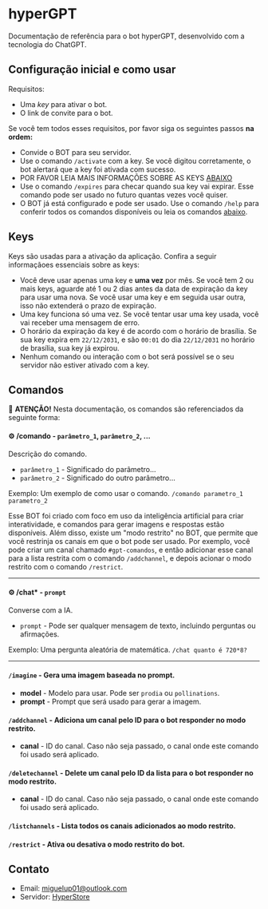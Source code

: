 # hyperGPT

Documentação de referência para o bot hyperGPT, desenvolvido com a tecnologia do ChatGPT.

## Configuração inicial e como usar

Requisitos:

- Uma *key* para ativar o bot.
- O link de convite para o bot.

Se você tem todos esses requisitos, por favor siga os seguintes passos **na ordem:**

- Convide o BOT para seu servidor.
- Use o comando `/activate` com a key. Se você digitou corretamente, o bot alertará que a key foi ativada com sucesso.
- POR FAVOR LEIA MAIS INFORMAÇÕES SOBRE AS KEYS [ABAIXO](#keys)
- Use o comando `/expires` para checar quando sua key vai expirar. Esse comando pode ser usado no futuro quantas vezes você quiser.
- O BOT já está configurado e pode ser usado. Use o comando `/help` para conferir todos os comandos disponíveis ou leia os comandos [abaixo](#comandos).

## Keys

Keys são usadas para a ativação da aplicação. Confira a seguir informaçãoes essenciais sobre as keys:

- Você deve usar apenas uma key e **uma vez** por mês. Se você tem 2 ou mais keys, aguarde até 1 ou 2 dias antes da data de expiração da key para usar uma nova. Se você usar uma key e em seguida usar outra, isso não extenderá o prazo de expiração.
- Uma key funciona só uma vez. Se você tentar usar uma key usada, você vai receber uma mensagem de erro.
- O horário da expiração da key é de acordo com o horário de brasília. Se sua key expira em `22/12/2031`, e são `00:01` do dia `22/12/2031` no horário de brasília, sua key já expirou.
- Nenhum comando ou interação com o bot será possível se o seu servidor não estiver ativado com a key.

## Comandos

🚩 **ATENÇÃO!**
Nesta documentação, os comandos são referenciados da seguinte forma:

#### ⚙️ **/comando** - `parâmetro_1`, `parâmetro_2`, ...
Descrição do comando.

- `parâmetro_1` - Significado do parâmetro...
- `parâmetro_2` - Significado do outro parâmetro...

Exemplo:
Um exemplo de como usar o comando.
`/comando parametro_1 parametro_2`

Esse BOT foi criado com foco em uso da inteligência artificial para criar interatividade, e comandos para gerar imagens e respostas estão disponíveis. Além disso, existe um "modo restrito" no BOT, que permite que você restrinja os canais em que o bot pode ser usado. Por exemplo, você pode criar um canal chamado `#gpt-comandos`, e então adicionar esse canal para a lista restrita com o comando `/addchannel`, e depois acionar o modo restrito com o comando `/restrict`.

---

#### ⚙️ /chat* - `prompt` 
Converse com a IA.

- `prompt` - Pode ser qualquer mensagem de texto, incluindo perguntas ou afirmações.

Exemplo:
Uma pergunta aleatória de matemática.
`/chat quanto é 720*8?`

---

#### `/imagine` - Gera uma imagem baseada no prompt.

- **model** - Modelo para usar. Pode ser `prodia` ou `pollinations`.
- **prompt** - Prompt que será usado para gerar a imagem.

#### `/addchannel` - Adiciona um canal pelo ID para o bot responder no modo restrito.

- **canal** - ID do canal. Caso não seja passado, o canal onde este comando foi usado será aplicado.

#### `/deletechannel` - Delete um canal pelo ID da lista para o bot responder no modo restrito.

- **canal** - ID do canal. Caso não seja passado, o canal onde este comando foi usado será aplicado.

#### `/listchannels` - Lista todos os canais adicionados ao modo restrito.

#### `/restrict` - Ativa ou desativa o modo restrito do bot.

## Contato

- Email: miguelup01@outlook.com
- Servidor: [HyperStore](https://discord.gg/M7FURN5R88)
